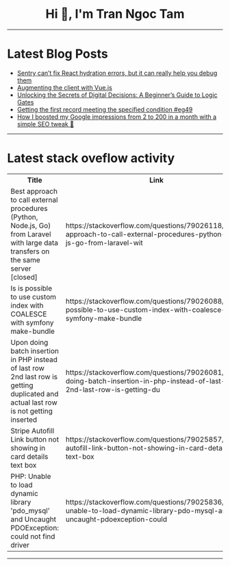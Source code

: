 <h1 align="center">Hi 👋, I'm Tran Ngoc Tam</h1>

---

# Latest Blog Posts 
<!-- BLOG-POST-LIST:START -->
- [Sentry can’t fix React hydration errors, but it can really help you debug them](https://dev.to/sentry/sentry-cant-fix-react-hydration-errors-but-it-can-really-help-you-debug-them-40aa)
- [Augmenting the client with Vue.js](https://dev.to/nfrankel/augmenting-the-client-with-vuejs-2ip7)
- [Unlocking the Secrets of Digital Decisions: A Beginner’s Guide to Logic Gates](https://dev.to/elen_voskanyan/unlocking-the-secrets-of-digital-decisions-a-beginners-guide-to-logic-gates-224d)
- [Getting the first record meeting the specified condition #eg49](https://dev.to/esproc_spl/getting-the-first-record-meeting-the-specified-condition-eg49-7nl)
- [How I boosted my Google impressions from 2 to 200 in a month with a simple SEO tweak 🚀](https://dev.to/nicolasmenicou/how-i-boosted-my-google-impressions-from-2-to-200-in-a-month-with-a-simple-seo-tweak-210c)
<!-- BLOG-POST-LIST:END -->

---

# Latest stack oveflow activity
<table>
  <tr><th>Title</th><th>Link</th></tr>
  <!-- STACKOVERFLOW:START --><tr><td>Best approach to call external procedures &lpar;Python, Node.js, Go&rpar; from Laravel with large data transfers on the same server [closed]</td><td>https://stackoverflow.com/questions/79026118/best-approach-to-call-external-procedures-python-node-js-go-from-laravel-wit</td></tr><tr><td>Is is possible to use custom index with COALESCE with symfony make-bundle</td><td>https://stackoverflow.com/questions/79026088/is-is-possible-to-use-custom-index-with-coalesce-with-symfony-make-bundle</td></tr><tr><td>Upon doing batch insertion in PHP instead of last row 2nd last row is getting duplicated and actual last row is not getting inserted</td><td>https://stackoverflow.com/questions/79026081/upon-doing-batch-insertion-in-php-instead-of-last-row-2nd-last-row-is-getting-du</td></tr><tr><td>Stripe Autofill Link button not showing in card details text box</td><td>https://stackoverflow.com/questions/79025857/stripe-autofill-link-button-not-showing-in-card-details-text-box</td></tr><tr><td>PHP: Unable to load dynamic library &#39;pdo_mysql&#39; and Uncaught PDOException: could not find driver</td><td>https://stackoverflow.com/questions/79025836/php-unable-to-load-dynamic-library-pdo-mysql-and-uncaught-pdoexception-could</td></tr><!-- STACKOVERFLOW:END -->
</table>

---


